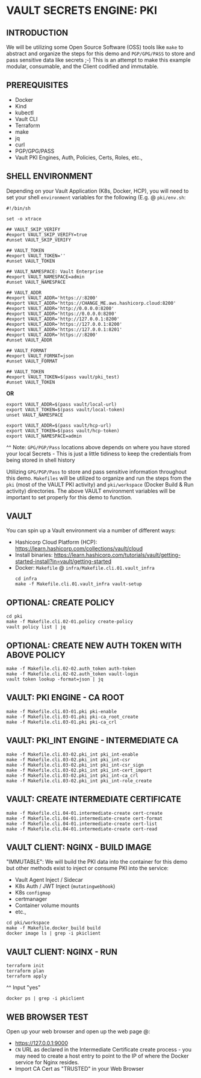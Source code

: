# VAULT SECRETS ENGINE: PKI

## INTRODUCTION
We will be utilizing some Open Source Software (OSS) tools like ```make``` to abstract and organize the steps for this demo and ```PGP/GPG/PASS``` to store and pass sensitive data like secrets ;-) This is an attempt to make this example modular, consumable, and the Client codified and immutable.

## PREREQUISITES
   - Docker
   - Kind
   - kubectl
   - Vault CLI
   - Terraform
   - make
   - jq
   - curl
   - PGP/GPG/PASS
   - Vault PKI Engines, Auth, Policies, Certs, Roles, etc.,

## SHELL ENVIRONMENT
Depending on your Vault Application (K8s, Docker, HCP), you will need to set your shell ```environment``` variables for the following (E.g. @ ```pki/env.sh```:

```
#!/bin/sh

set -o xtrace

## VAULT_SKIP_VERIFY
#export VAULT_SKIP_VERIFY=true
#unset VAULT_SKIP_VERIFY

## VAULT_TOKEN
#export VAULT_TOKEN=''
#unset VAULT_TOKEN

## VAULT_NAMESPACE: Vault Enterprise
#export VAULT_NAMESPACE=admin
#unset VAULT_NAMESPACE

## VAULT_ADDR
#export VAULT_ADDR='https://:8200'
#export VAULT_ADDR='https://CHANGE_ME.aws.hashicorp.cloud:8200'
#export VAULT_ADDR='http://0.0.0.0:8200'
#export VAULT_ADDR='https://0.0.0.0:8200'
#export VAULT_ADDR='http://127.0.0.1:8200'
#export VAULT_ADDR='https://127.0.0.1:8200'
#export VAULT_ADDR='https://127.0.0.1:8201'
#export VAULT_ADDR='https://:8200'
#unset VAULT_ADDR

## VAULT_FORMAT
#export VAULT_FORMAT=json
#unset VAULT_FORMAT

## VAULT_TOKEN
#export VAULT_TOKEN=$(pass vault/pki_test)
#unset VAULT_TOKEN
```
**OR**
```
export VAULT_ADDR=$(pass vault/local-url)
export VAULT_TOKEN=$(pass vault/local-token)
unset VAULT_NAMESPACE
```
```
export VAULT_ADDR=$(pass vault/hcp-url)
export VAULT_TOKEN=$(pass vault/hcp-token)
export VAULT_NAMESPACE=admin
```

^^ Note: ```GPG/PGP/Pass``` locations above depends on where you have stored your local Secrets - This is just a little tidiness to keep the credentials from being stored in shell history

Utilizing ```GPG/PGP/Pass``` to store and pass sensitive information throughout this demo. ```Makefiles``` will be utilized to organize and run the steps from the ```pki``` (most of the VAULT PKI activity) and ```pki/workspace``` (Docker Build & Run activity) directories. The above VAULT environment variables will be important to set properly for this demo to function.

## VAULT

You can spin up a Vault environment via a number of different ways:
- Hashicorp Cloud Platform (HCP): https://learn.hashicorp.com/collections/vault/cloud
- Install binaries: https://learn.hashicorp.com/tutorials/vault/getting-started-install?in=vault/getting-started
- Docker: ```Makefile``` @ ```infra/Makefile.cli.01.vault_infra```
  ```
  cd infra
  make -f Makefile.cli.01.vault_infra vault-setup
  
  ```

## OPTIONAL: CREATE POLICY

```
cd pki
make -f Makefile.cli.02-01.policy create-policy
vault policy list | jq

```

## OPTIONAL: CREATE NEW AUTH TOKEN WITH ABOVE POLICY
```
make -f Makefile.cli.02-02.auth_token auth-token
make -f Makefile.cli.02-02.auth_token vault-login
vault token lookup -format=json | jq

```

## VAULT: PKI ENGINE - CA ROOT
```
make -f Makefile.cli.03-01.pki pki-enable
make -f Makefile.cli.03-01.pki pki-ca_root_create
make -f Makefile.cli.03-01.pki pki-ca_crl

```

## VAULT: PKI_INT ENGINE - INTERMEDIATE CA
```
make -f Makefile.cli.03-02.pki_int pki_int-enable
make -f Makefile.cli.03-02.pki_int pki_int-csr
make -f Makefile.cli.03-02.pki_int pki_int-csr_sign
make -f Makefile.cli.03-02.pki_int pki_int-cert_import
make -f Makefile.cli.03-02.pki_int pki_int-ca_crl
make -f Makefile.cli.03-02.pki_int pki_int-role_create

```

## VAULT: CREATE INTERMEDIATE CERTIFICATE
```
make -f Makefile.cli.04-01.intermediate-create cert-create
make -f Makefile.cli.04-01.intermediate-create cert-format
make -f Makefile.cli.04-01.intermediate-create cert-list
make -f Makefile.cli.04-01.intermediate-create cert-read

```

## VAULT CLIENT: NGINX - BUILD IMAGE
"IMMUTABLE": We will build the PKI data into the container for this demo but other methods exist to inject or consume PKI into the service:
- Vault Agent Inject / Sidecar
- K8s Auth / JWT Inject (```mutatingwebhook```)
- K8s ```configmap```
- certmanager
- Container volume mounts
- etc.,

```
cd pki/workspace
make -f Makefile.docker_build build
docker image ls | grep -i pkiclient

```

## VAULT CLIENT: NGINX - RUN
```
terraform init
terraform plan
terraform apply

```
^^ Input "yes"

```
docker ps | grep -i pkiclient

```

## WEB BROWSER TEST
Open up your web browser and open up the web page @:
- https://127.0.0.1:9000
- ``CN`` URL as declared in the Intermediate Certificate create process - you may need to create a host entry to point to the IP of where the Docker service for Nginx resides.
- Import CA Cert as "TRUSTED" in your Web Browser










